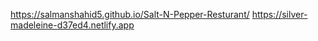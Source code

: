 https://salmanshahid5.github.io/Salt-N-Pepper-Resturant/
https://silver-madeleine-d37ed4.netlify.app
